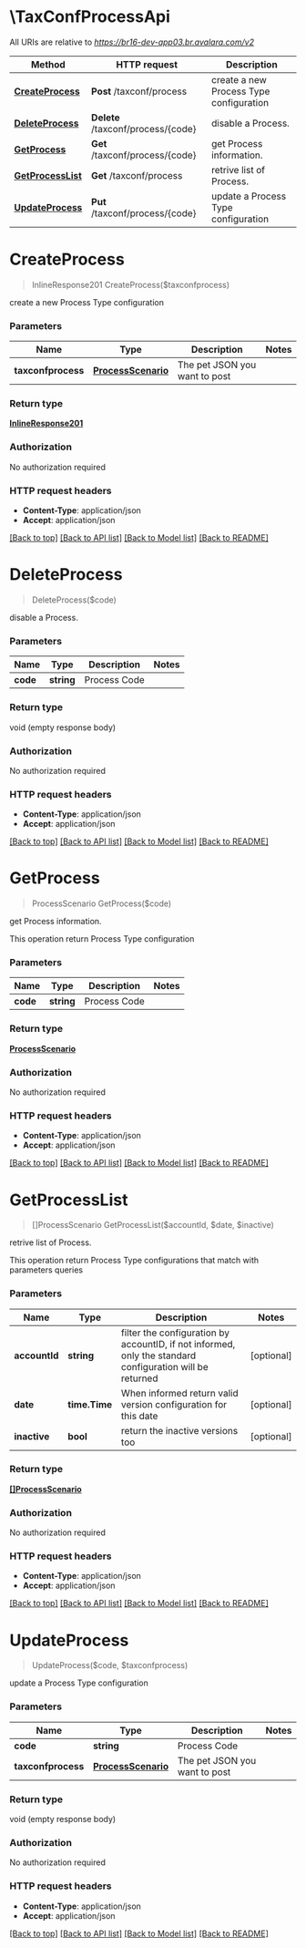 # \TaxConfProcessApi

All URIs are relative to *https://br16-dev-app03.br.avalara.com/v2*

Method | HTTP request | Description
------------- | ------------- | -------------
[**CreateProcess**](TaxConfProcessApi.md#CreateProcess) | **Post** /taxconf/process | create a new Process Type configuration
[**DeleteProcess**](TaxConfProcessApi.md#DeleteProcess) | **Delete** /taxconf/process/{code} | disable a Process.
[**GetProcess**](TaxConfProcessApi.md#GetProcess) | **Get** /taxconf/process/{code} | get Process information.
[**GetProcessList**](TaxConfProcessApi.md#GetProcessList) | **Get** /taxconf/process | retrive list of Process.
[**UpdateProcess**](TaxConfProcessApi.md#UpdateProcess) | **Put** /taxconf/process/{code} | update a Process Type configuration


# **CreateProcess**
> InlineResponse201 CreateProcess($taxconfprocess)

create a new Process Type configuration


### Parameters

Name | Type | Description  | Notes
------------- | ------------- | ------------- | -------------
 **taxconfprocess** | [**ProcessScenario**](ProcessScenario.md)| The pet JSON you want to post | 

### Return type

[**InlineResponse201**](inline_response_201.md)

### Authorization

No authorization required

### HTTP request headers

 - **Content-Type**: application/json
 - **Accept**: application/json

[[Back to top]](#) [[Back to API list]](../README.md#documentation-for-api-endpoints) [[Back to Model list]](../README.md#documentation-for-models) [[Back to README]](../README.md)

# **DeleteProcess**
> DeleteProcess($code)

disable a Process.


### Parameters

Name | Type | Description  | Notes
------------- | ------------- | ------------- | -------------
 **code** | **string**| Process Code | 

### Return type

void (empty response body)

### Authorization

No authorization required

### HTTP request headers

 - **Content-Type**: application/json
 - **Accept**: application/json

[[Back to top]](#) [[Back to API list]](../README.md#documentation-for-api-endpoints) [[Back to Model list]](../README.md#documentation-for-models) [[Back to README]](../README.md)

# **GetProcess**
> ProcessScenario GetProcess($code)

get Process information.

This operation return Process Type configuration 


### Parameters

Name | Type | Description  | Notes
------------- | ------------- | ------------- | -------------
 **code** | **string**| Process Code | 

### Return type

[**ProcessScenario**](ProcessScenario.md)

### Authorization

No authorization required

### HTTP request headers

 - **Content-Type**: application/json
 - **Accept**: application/json

[[Back to top]](#) [[Back to API list]](../README.md#documentation-for-api-endpoints) [[Back to Model list]](../README.md#documentation-for-models) [[Back to README]](../README.md)

# **GetProcessList**
> []ProcessScenario GetProcessList($accountId, $date, $inactive)

retrive list of Process.

This operation return Process Type configurations that match with parameters queries 


### Parameters

Name | Type | Description  | Notes
------------- | ------------- | ------------- | -------------
 **accountId** | **string**| filter the configuration by accountID, if not informed, only the standard configuration will be returned  | [optional] 
 **date** | **time.Time**| When informed return valid version configuration for this date  | [optional] 
 **inactive** | **bool**| return the inactive versions too  | [optional] 

### Return type

[**[]ProcessScenario**](ProcessScenario.md)

### Authorization

No authorization required

### HTTP request headers

 - **Content-Type**: application/json
 - **Accept**: application/json

[[Back to top]](#) [[Back to API list]](../README.md#documentation-for-api-endpoints) [[Back to Model list]](../README.md#documentation-for-models) [[Back to README]](../README.md)

# **UpdateProcess**
> UpdateProcess($code, $taxconfprocess)

update a Process Type configuration


### Parameters

Name | Type | Description  | Notes
------------- | ------------- | ------------- | -------------
 **code** | **string**| Process Code | 
 **taxconfprocess** | [**ProcessScenario**](ProcessScenario.md)| The pet JSON you want to post | 

### Return type

void (empty response body)

### Authorization

No authorization required

### HTTP request headers

 - **Content-Type**: application/json
 - **Accept**: application/json

[[Back to top]](#) [[Back to API list]](../README.md#documentation-for-api-endpoints) [[Back to Model list]](../README.md#documentation-for-models) [[Back to README]](../README.md)

